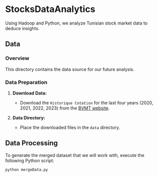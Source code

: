 # StocksDataAnalytics
Using Hadoop and Python, we analyze Tunisian stock market data to deduce insights.

## Data

### Overview

This directory contains the data source for our future analysis.

### Data Preparation

1. **Download Data:**  
   - Download the `Historique Cotation` for the last four years (2020, 2021, 2022, 2023) from the [BVMT website](https://www.bvmt.com.tn/fr/content/historique-des-données).
  
2. **Data Directory:**  
   - Place the downloaded files in the `data` directory.

## Data Processing

To generate the merged dataset that we will work with, execute the following Python script:

```bash
python mergeData.py
